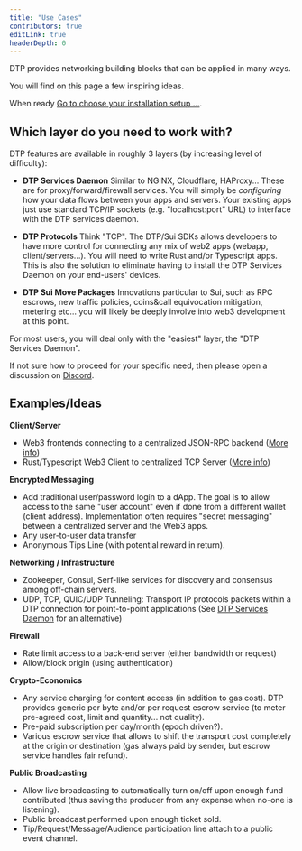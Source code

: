 ```yaml
---
title: "Use Cases"
contributors: true
editLink: true
headerDepth: 0
---
```


DTP provides networking building blocks that can be applied in many ways.

You will find on this page a few inspiring ideas.

When ready <a href='../how-to/install?url'><HopeIcon icon="arrow-right"/> Go to choose your installation setup ...</a>.

## Which layer do you need to work with?
DTP features are available in roughly 3 layers (by increasing level of difficulty):

- <b>DTP Services Daemon</b> Similar to NGINX, Cloudflare, HAProxy... These are for proxy/forward/firewall services. You will simply be *configuring* how your data flows between your apps and servers. Your existing apps just use standard TCP/IP sockets (e.g. "localhost:port" URL) to interface with the DTP services daemon.

- <b>DTP Protocols</b> Think "TCP". The DTP/Sui SDKs allows developers to have more control for connecting any mix of web2 apps (webapp, client/servers...). You will need to write Rust and/or Typescript apps. This is also the solution to eliminate having to install the DTP Services Daemon on your end-users' devices.
  
- <b>DTP Sui Move Packages</b> Innovations particular to Sui, such as RPC escrows, new traffic policies, coins&call equivocation mitigation, metering etc... you will likely be deeply involve into web3 development at this point.

For most users, you will deal only with the "easiest" layer, the "DTP Services Daemon".

If not sure how to proceed for your specific need, then please open a discussion on [Discord](https://discord.gg/Erb6SwsVbH).


## Examples/Ideas

**Client/Server**

* Web3 frontends connecting to a centralized JSON-RPC backend ([More info](../examples/rpc_firewall.md))
* Rust/Typescript Web3 Client to centralized TCP Server ([More info](../examples/web3_rust.md))

**Encrypted Messaging**

* Add traditional user/password login to a dApp. The goal is to allow access to the same "user account" even if done from a different wallet (client address). Implementation often requires "secret messaging" between a centralized server and the Web3 apps.
* Any user-to-user data transfer&#x20;
* Anonymous Tips Line (with potential reward in return).

**Networking / Infrastructure**

* Zookeeper, Consul, Serf-like services for discovery and consensus among off-chain servers.
* UDP, TCP, QUIC/UDP Tunneling: Transport IP protocols packets within a DTP connection for point-to-point applications (See [DTP Services Daemon](../how-to/install.md#choice-1-of-3-simplified-dtp-services-deployment) for an alternative)

**Firewall**

* Rate limit access to a back-end server (either bandwidth or request)
* Allow/block origin (using authentication)

**Crypto-Economics**

* Any service charging for content access (in addition to gas cost). DTP provides generic per byte and/or per request escrow service (to meter pre-agreed cost, limit and quantity... not quality).
* Pre-paid subscription per day/month (epoch driven?).
* Various escrow service that allows to shift the transport cost completely at the origin or destination (gas always paid by sender, but escrow service handles fair refund).

**Public Broadcasting**

* Allow live broadcasting to automatically turn on/off upon enough fund contributed (thus saving the producer from any expense when no-one is listening).
* Public broadcast performed upon enough ticket sold.
* Tip/Request/Message/Audience participation line attach to a public event channel.

